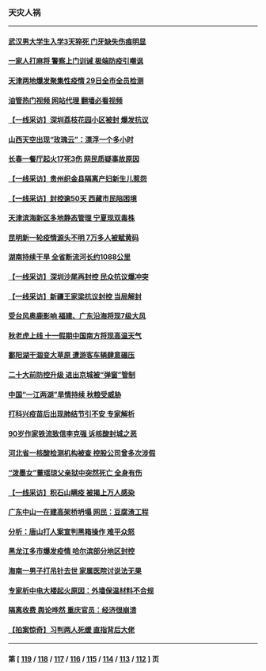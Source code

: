 ### 天灾人祸
---
#### [武汉男大学生入学3天猝死 门牙缺失伤痕明显](../../pages/ncid280/n13834441.md?09290445) 
#### [一家人打麻将 警察上门训诫 极端防疫引嘲讽](../../pages/ncid280/n13834455.md?09290445) 
#### [天津两地爆发聚集性疫情 29日全市全员检测](../../pages/ncid280/n13834524.md?09290445) 
#### [油管热门视频 网站代理 翻墙必看视频](http://209.222.30.114:81/youtube.html?09290445)
#### [【一线采访】深圳荔枝花园小区被封 爆发抗议](../../pages/ncid280/n13834469.md?09290445) 
#### [山西天空出现“玫瑰云”：漂浮一个多小时](../../pages/ncid280/n13834482.md?09290445) 
#### [长春一餐厅起火17死3伤 网民质疑事故原因](../../pages/ncid280/n13834400.md?09290445) 
#### [【一线采访】贵州织金县隔离产妇新生儿惹怨](../../pages/ncid280/n13833706.md?09290445) 
#### [【一线采访】封控逾50天 西藏市民陷困境](../../pages/ncid280/n13833674.md?09290445) 
#### [天津滨海新区多地静态管理 宁夏现双毒株](../../pages/ncid280/n13833419.md?09290445) 
#### [昆明新一轮疫情源头不明 7万多人被赋黄码](../../pages/ncid280/n13833743.md?09290445) 
#### [湖南持续干旱 全省断流河长约1088公里](../../pages/ncid280/n13833363.md?09290445) 
#### [【一线采访】深圳沙尾再封控 民众抗议爆冲突](../../pages/ncid280/n13833087.md?09290445) 
#### [【一线采访】新疆王家梁抗议封控 当局解封](../../pages/ncid280/n13832937.md?09290445) 
#### [受台风奥鹿影响 福建、广东沿海将现7级大风](../../pages/ncid280/n13832858.md?09290445) 
#### [秋老虎上线 十一假期中国南方将现高温天气](../../pages/ncid280/n13832749.md?09290445) 
#### [鄱阳湖干涸变大草原 遭游客车辆肆意碾压](../../pages/ncid280/n13832774.md?09290445) 
#### [二十大前防控升级 进出京城被“弹窗”管制](../../pages/ncid280/n13832665.md?09290445) 
#### [中国“一江两湖”旱情持续 秋粮受威胁](../../pages/ncid280/n13832714.md?09290445) 
#### [打科兴疫苗后出现肺结节引不安 专家解析](../../pages/ncid280/n13832328.md?09290445) 
#### [90岁作家铁流致信李克强 诉核酸封城之恶](../../pages/ncid280/n13832290.md?09290445) 
#### [河北省一核酸检测机构被查 控股公司曾多次涉假](../../pages/ncid280/n13832156.md?09290445) 
#### [“泼墨女”董瑶琼父亲狱中突然死亡 全身有伤](../../pages/ncid280/n13832115.md?09290445) 
#### [【一线采访】积石山瞒疫 被揭上万人感染](../../pages/ncid280/n13831910.md?09290445) 
#### [广东中山一在建高架桥坍塌 网民：豆腐渣工程](../../pages/ncid280/n13831870.md?09290445) 
#### [分析：唐山打人案宣判黑箱操作 难平众怒](../../pages/ncid280/n13831867.md?09290445) 
#### [黑龙江多市爆发疫情 哈尔滨部分地区封控](../../pages/ncid280/n13831830.md?09290445) 
#### [海南一男子打吊针去世 家属医院讨说法无果](../../pages/ncid280/n13831762.md?09290445) 
#### [专家析中电大楼起火原因：外墙保温材料不合规](../../pages/ncid280/n13831653.md?09290445) 
#### [隔离收费 舆论哗然 重庆官员：经济很崩溃](../../pages/ncid280/n13831434.md?09290445) 
#### [【拍案惊奇】习判两人死缓 直指背后大佬](../../pages/ncid280/n13831371.md?09290445) 

---
#### 第 [ [119](./119.md?09290445) / [118](./118.md?09290445) / [117](./117.md?09290445) / [116](./116.md?09290445) / [115](./115.md?09290445) / [114](./114.md?09290445) / [113](./113.md?09290445) / [112](./112.md?09290445) ] 页
